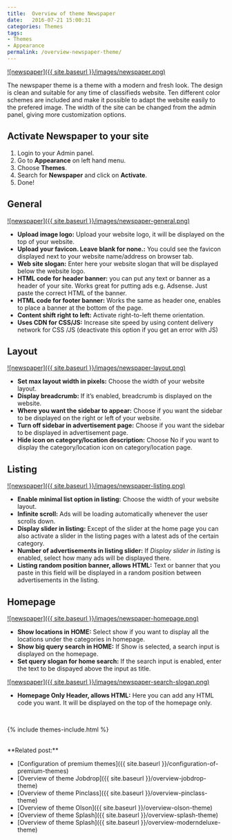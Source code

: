 ```yaml
---
title:  Overview of theme Newspaper
date:   2016-07-21 15:00:31
categories: Themes
tags:
- Themes
- Appearance
permalink: /overview-newspaper-theme/
---
```

<a href="{{ site.baseurl }}/images/newspaper.png" class="thumbnail gallery-item" data-gallery>
![newspaper]({{ site.baseurl }}/images/newspaper.png)
</a>

The newspaper theme is a theme with a modern and fresh look. The design is clean and suitable for any time of classifieds website. Ten different color schemes are included and make it possible to adapt the website easily to the prefered image. The width of the site can be changed from the admin panel, giving more customization options.

## Activate Newspaper to your site

1. Login to your Admin panel.
2. Go to **Appearance** on left hand menu.
3. Choose **Themes**.
4. Search for **Newspaper** and click on **Activate**.
5. Done!


## General

<a href="{{ site.baseurl }}/images/newspaper-general.png" class="thumbnail gallery-item" data-gallery>
![newspaper]({{ site.baseurl }}/images/newspaper-general.png)
</a>

+ **Upload image logo:** Upload your website logo, it will be displayed on the top of your website.
+ **Upload your favicon. Leave blank for none.:** You could see the favicon displayed next to your website name/address on browser tab.
+ **Web site slogan:** Enter here your website slogan that will be displayed below the website logo.
+ **HTML code for header banner:** you can put any text or banner as a header of your site. Works great for putting ads e.g. Adsense. Just paste the correct HTML of the banner.
+ **HTML code for footer banner:** Works the same as header one, enables to place a banner at the bottom of the page.
+ **Content shift right to left:** Activate right-to-left theme orientation.
+ **Uses CDN for CSS/JS:** Increase site speed by using content delivery network for CSS /JS (deactivate this option if you get an error with JS)


## Layout

<a href="{{ site.baseurl }}/images/newspaper-layout.png" class="thumbnail gallery-item" data-gallery>
![newspaper]({{ site.baseurl }}/images/newspaper-layout.png)
</a>

+ **Set max layout width in pixels:** Choose the width of your website layout.
+ **Display breadcrumb:** If it’s enabled, breadcrumb is displayed on the website.
+ **Where you want the sidebar to appear:** Choose if you want the sidebar to be displayed on the right or left of your website.
+ **Turn off sidebar in advertisement page:** Choose if you want the sidebar to be displayed in advertisement page.
+ **Hide icon on category/location description:** Choose No if you want to display the category/location icon on category/location page. 


## Listing

<a href="{{ site.baseurl }}/images/newspaper-listing.png" class="thumbnail gallery-item" data-gallery>
![newspaper]({{ site.baseurl }}/images/newspaper-listing.png)
</a>

+ **Enable minimal list option in listing:** Choose the width of your website layout.
+ **Infinite scroll:** Ads will be loading automatically whenever the user scrolls down.
+ **Display slider in listing:** Except of the slider at the home page you can also activate a slider in the listing pages with a latest ads of the certain category.
+ **Number of advertisements in listing slider:** If _Display slider in listing_ is enabled, select how many ads will be displayed there. 
+ **Listing random position banner, allows HTML:** Text or banner that you paste in this field will be displayed in a random position between advertisements in the listing.


## Homepage

<a href="{{ site.baseurl }}/images/newspaper-homepage.png" class="thumbnail gallery-item" data-gallery>
![newspaper]({{ site.baseurl }}/images/newspaper-homepage.png)
</a>

+ **Show locations in HOME:** Select show if you want to display all the locations under the categories in homepage.
+ **Show big query search in HOME:** If Show is selected, a search input is displayed on the homepage.
+ **Set query slogan for home search:** If the search input is enabled, enter the text to be dispayed above the input as title.

<a href="{{ site.baseurl }}/images/newspaper-search-slogan.png" class="thumbnail gallery-item" data-gallery>
![newspaper]({{ site.baseurl }}/images/newspaper-search-slogan.png)
</a>

+ **Homepage Only Header, allows HTML:** Here you can add any HTML code you want. It will be displayed on the top of the homepage only.

<br>

{% include themes-include.html %}

<br>
**Related post:**

* [Configuration of premium themes]({{ site.baseurl }}/configuration-of-premium-themes)
* [Overview of theme Jobdrop]({{ site.baseurl }}/overview-jobdrop-theme)
* [Overview of theme Pinclass]({{ site.baseurl }}/overview-pinclass-theme)
* [Overview of theme Olson]({{ site.baseurl }}/overview-olson-theme)
* [Overview of theme Splash]({{ site.baseurl }}/overview-splash-theme)
* [Overview of theme Splash]({{ site.baseurl }}/overview-moderndeluxe-theme)